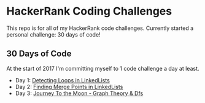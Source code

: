 # HackerRank Coding Challenges

This repo is for all of my HackerRank code challenges. Currently started a
personal challenge: 30 days of code!

## 30 Days of Code
At the start of 2017 I'm committing myself to 1 code challenge a day at least.

* Day 1: [Detecting Loops in
LinkedLists](https://github.com/snggeng/hackerrank/blob/master/hascycle.java)
* Day 2: [Finding Merge Points in
LinkedLists](https://github.com/snggeng/hackerrank/blob/master/findmergenode.java)
* Day 3: [Journey To the Moon - Graph Theory &
Dfs](https://github.com/snggeng/hackerrank/blob/master/journeytothemoon.java)
